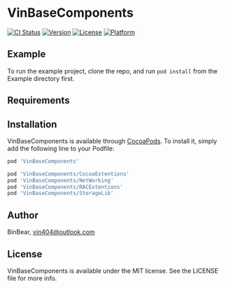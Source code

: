 # VinBaseComponents

[![CI Status](https://img.shields.io/travis/BinBear/VinBaseComponents.svg?style=flat)](https://travis-ci.org/BinBear/VinBaseComponents)
[![Version](https://img.shields.io/cocoapods/v/VinBaseComponents.svg?style=flat)](https://cocoapods.org/pods/VinBaseComponents)
[![License](https://img.shields.io/cocoapods/l/VinBaseComponents.svg?style=flat)](https://cocoapods.org/pods/VinBaseComponents)
[![Platform](https://img.shields.io/cocoapods/p/VinBaseComponents.svg?style=flat)](https://cocoapods.org/pods/VinBaseComponents)

## Example

To run the example project, clone the repo, and run `pod install` from the Example directory first.

## Requirements

## Installation

VinBaseComponents is available through [CocoaPods](https://cocoapods.org). To install
it, simply add the following line to your Podfile:

```ruby
pod 'VinBaseComponents'

pod 'VinBaseComponents/CocoaExtentions'
pod 'VinBaseComponents/NetWorking'
pod 'VinBaseComponents/RACExtentions'
pod 'VinBaseComponents/StorageLib'
```

## Author

BinBear, vin404@outlook.com

## License

VinBaseComponents is available under the MIT license. See the LICENSE file for more info.
